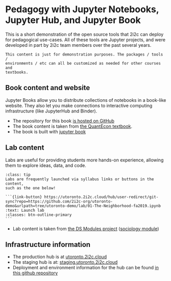 # Pedagogy with Jupyter Notebooks, Jupyter Hub, and Jupyter Book

This is a short demonstration of the open source tools that 2i2c can deploy
for pedagogical use-cases. All of these tools are Jupyter projects, and were
developed in part by 2i2c team members over the past several years.

```{note}
This content is just for demonstration purposes. The packages / tools / 
environments / etc can all be customized as needed for other courses and
textbooks.
```


## Book content and website

Jupyter Books allow you to distribute collections of notebooks in a book-like website.
They also let you make connections to interactive computing infrastructure (like
JupyterHub and Binder).

* The repository for this book [is hosted on GitHub](https://github.com/2i2c-org/utoronto-demo)
* The book content is taken from [the QuantEcon textbook](https://executablebooks.github.io/quantecon-example/docs/index.html).
* The book is built with [jupyter book](https://jupyterbook.org)

## Lab content

Labs are useful for providing students more hands-on experience, allowing them
to explore ideas, data, and code.

````{admonition} Launch the lab
:class: tip
Labs are frequently launched via syllabus links or buttons in the content,
such as the one below!

```{link-button} https://utoronto.2i2c.cloud/hub/user-redirect/git-sync?repo=https://github.com/2i2c-org/utoronto-demo&urlpath=tree/utoronto-demo/lab/01-The-Neighborhood-fa2019.ipynb
:text: Launch lab
:classes: btn-outline-primary
```

````

* Lab content is taken from [the DS Modules project](https://ds-modules.github.io/DS-Modules/) ([sociology module](https://github.com/ds-modules/SOC-130AC))

## Infrastructure information

* The production hub is at [utoronto.2i2c.cloud](https://utoronto.2i2c.cloud)
* The staging hub is at: [staging.utoronto.2i2c.cloud](https://staging.utoronto.2i2c.cloud)
* Deployment and environment information for the hub can be found [in this github repository](https://github.com/2i2c-org/jupyterhub-utoronto/tree/staging/deployments/demohub/image)

